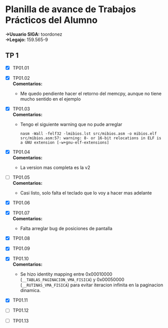 # Planilla de avance de Trabajos Prácticos del Alumno

**->Usuario SIGA:** toordonez  
**->Legajo:** 159.565-9  

## TP 1
- [X] TP01.01

- [X] TP01.02  
 **Comentarios:**
	- Me quedo pendiente hacer el retorno del memcpy, aunque no tiene mucho sentido en el ejemplo
	
- [X] TP01.03  
 **Comentarios:**
	- Tengo el siguiente warning que no pude arreglar
		```
		nasm -Wall -felf32 -lmibios.lst src/mibios.asm -o mibios.elf
		src/mibios.asm:57: warning: 8- or 16-bit relocations in ELF is a GNU extension [-w+gnu-elf-extensions]
		```
- [X] TP01.04  
 **Comentarios:**
	- La version mas completa es la v2

- [ ] TP01.05  
 **Comentarios:**
	- Casi listo, solo falta el teclado que lo voy a hacer mas adelante

- [X] TP01.06  

- [X] TP01.07  
 **Comentarios:**
	- Falta arreglar bug de posiciones de pantalla

- [X] TP01.08  

- [X] TP01.09  

- [X] TP01.10  
 **Comentarios:**
	- Se hizo identity mapping entre 0x00010000 (<code>__TABLAS_PAGINACION_VMA_FISICA</code>) y 0x00050000 (<code>__RUTINAS_VMA_FISICA</code>) para evitar iteracion infinita en la paginacion dinamica.

- [X] TP01.11  

- [ ] TP01.12  

- [ ] TP01.13  
<!-- ## TP Integrador
- [ ] Servidor  
 **Comentarios:**
	- Esto es un comentario
	- Esto es otro <code>comentario</code>
- [ ] Cliente  
 **Comentarios:**
	- Esto es un comentario
	- Esto es otro <code>comentario</code>
- [ ] Driver  
 **Comentarios:**
	- Esto es un comentario
	- Esto es otro <code>comentario</code> -->
